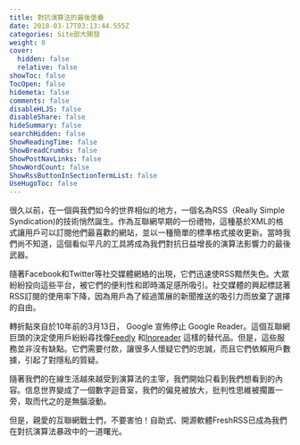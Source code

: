 ```yaml
---
title: 對抗演算法的最後堡壘
date: 2018-03-17T03:13:44.555Z
categories: Site部大開發
weight: 0
cover:
  hidden: false
  relative: false
showToc: false
TocOpen: false
hidemeta: false
comments: false
disableHLJS: false
disableShare: false
hideSummary: false
searchHidden: false
ShowReadingTime: false
ShowBreadCrumbs: false
ShowPostNavLinks: false
ShowWordCount: false
ShowRssButtonInSectionTermList: false
UseHugoToc: false
---
```


很久以前，在一個與我們如今的世界相似的地方，一個名為RSS（Really Simple Syndication)的技術悄然誕生。作為互聯網早期的一份禮物，這種基於XML的格式讓用戶可以訂閱他們最喜歡的網站，並以一種簡單的標準格式接收更新。當時我們尚不知道，這個看似平凡的工具將成為我們對抗日益增長的演算法影響力的最後武器。

隨著Facebook和Twitter等社交媒體網絡的出現，它們迅速使RSS黯然失色。大眾紛紛投向這些平台，被它們的便利性和即時滿足感所吸引。社交媒體的興起標誌著RSS訂閱的使用率下降，因為用戶為了經過策展的新聞推送的吸引力而放棄了選擇的自由。

轉折點來自於10年前的3月13日， Google 宣佈停止 Google Reader。這個互聯網巨頭的決定使用戶紛紛尋找像[Feedly](https://www.feedly.com) 和[Inoreader](https://www.inoreader.com) 這樣的替代品。但是，這些服務並非沒有缺點。它們需要付款，讓很多人懷疑它們的忠誠，而且它們依賴用戶數據，引起了對隱私的質疑。

隨著我們的在線生活越來越受到演算法的主宰，我們開始只看到我們想看到的內容。信息世界變成了一個數字迴音室，我們的偏見被放大，批判性思維被擱置一旁，取而代之的是無腦滾動。

但是，親愛的互聯網戰士們，不要害怕！自助式、開源軟體FreshRSS已成為我們在對抗演算法暴政中的一道曙光。

  


